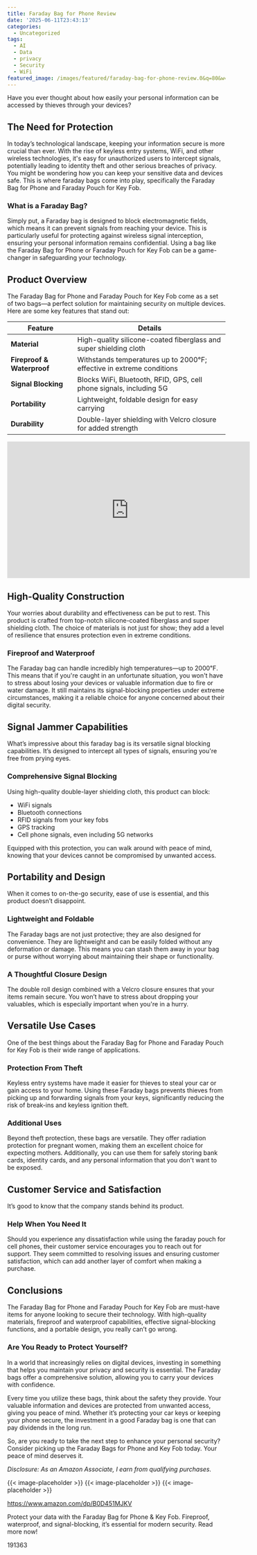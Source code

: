 ```yaml
---
title: Faraday Bag for Phone Review
date: '2025-06-11T23:43:13'
categories:
  - Uncategorized
tags:
  - AI
  - Data
  - privacy
  - Security
  - WiFi
featured_image: /images/featured/faraday-bag-for-phone-review.0&q=80&w=1080
---
```


<p>Have you ever thought about how easily your personal information can be accessed by thieves through your devices?</p> <p><a rel="nofollow" target="_blank" title="Faraday Bag for Phone, Faraday Pouch for Key Fob, Fireproof Waterproof Faraday Bags EMP Proof, Faraday Key Fob Protector, Cell Phone Signal Jammer (2 Pack)" href="https://www.amazon.com/dp/B0D451MJKV?tag=8118903-20" style='text-decoration: none; box-shadow: none;'></a></p> <p><a rel="nofollow" target="_blank" title="Learn more about the Faraday Bag for Phone, Faraday Pouch for Key Fob, Fireproof Waterproof Faraday Bags EMP Proof, Faraday Key Fob Protector, Cell Phone Signal Jammer (2 Pack) here." href="https://www.amazon.com/dp/B0D451MJKV?tag=8118903-20" style='text-decoration: none; box-shadow: none;'></a></p> <h2>The Need for Protection</h2> <p>In today’s technological landscape, keeping your information secure is more crucial than ever. With the rise of keyless entry systems, WiFi, and other wireless technologies, it's easy for unauthorized users to intercept signals, potentially leading to identity theft and other serious breaches of privacy. You might be wondering how you can keep your sensitive data and devices safe. This is where faraday bags come into play, specifically the Faraday Bag for Phone and Faraday Pouch for Key Fob.</p> <h3>What is a Faraday Bag?</h3> <p>Simply put, a Faraday bag is designed to block electromagnetic fields, which means it can prevent signals from reaching your device. This is particularly useful for protecting against wireless signal interception, ensuring your personal information remains confidential. Using a bag like the Faraday Bag for Phone or Faraday Pouch for Key Fob can be a game-changer in safeguarding your technology.</p> <h2>Product Overview</h2> <p>The Faraday Bag for Phone and Faraday Pouch for Key Fob come as a set of two bags—a perfect solution for maintaining security on multiple devices. Here are some key features that stand out:</p> <table> <thead> <tr> <th>Feature</th> <th>Details</th> </tr> </thead> <tbody> <tr> <td><strong>Material</strong></td> <td>High-quality silicone-coated fiberglass and super shielding cloth</td> </tr> <tr> <td><strong>Fireproof & Waterproof</strong></td> <td>Withstands temperatures up to 2000℉; effective in extreme conditions</td> </tr> <tr> <td><strong>Signal Blocking</strong></td> <td>Blocks WiFi, Bluetooth, RFID, GPS, cell phone signals, including 5G</td> </tr> <tr> <td><strong>Portability</strong></td> <td>Lightweight, foldable design for easy carrying</td> </tr> <tr> <td><strong>Durability</strong></td> <td>Double-layer shielding with Velcro closure for added strength</td> </tr> </tbody> </table> <iframe width="560" height="315" src="https://www.youtube.com/embed/KvImKLao0Ik" frameborder="0" allow="accelerometer; autoplay; encrypted-media; gyroscope; picture-in-picture" allowfullscreen></iframe> <br> <p><a rel="nofollow" target="_blank" title="Get your own Faraday Bag for Phone, Faraday Pouch for Key Fob, Fireproof Waterproof Faraday Bags EMP Proof, Faraday Key Fob Protector, Cell Phone Signal Jammer (2 Pack) today." href="https://www.amazon.com/dp/B0D451MJKV?tag=8118903-20" style='text-decoration: none; box-shadow: none;'></a></p> </p><p></p><p></p><p></p><p></p><p></p><p><h2>High-Quality Construction</h2> <p>Your worries about durability and effectiveness can be put to rest. This product is crafted from top-notch silicone-coated fiberglass and super shielding cloth. The choice of materials is not just for show; they add a level of resilience that ensures protection even in extreme conditions.</p> <h3>Fireproof and Waterproof</h3> <p>The Faraday bag can handle incredibly high temperatures—up to 2000℉. This means that if you're caught in an unfortunate situation, you won't have to stress about losing your devices or valuable information due to fire or water damage. It still maintains its signal-blocking properties under extreme circumstances, making it a reliable choice for anyone concerned about their digital security.</p> <h2>Signal Jammer Capabilities</h2> <p>What’s impressive about this faraday bag is its versatile signal blocking capabilities. It’s designed to intercept all types of signals, ensuring you're free from prying eyes.</p> <h3>Comprehensive Signal Blocking</h3> <p>Using high-quality double-layer shielding cloth, this product can block:</p> <ul> <li>WiFi signals</li> <li>Bluetooth connections</li> <li>RFID signals from your key fobs</li> <li>GPS tracking</li> <li>Cell phone signals, even including 5G networks</li> </ul> <p>Equipped with this protection, you can walk around with peace of mind, knowing that your devices cannot be compromised by unwanted access.</p> <p><a rel="nofollow" target="_blank" title="Faraday Bag for Phone, Faraday Pouch for Key Fob, Fireproof Waterproof Faraday Bags EMP Proof, Faraday Key Fob Protector, Cell Phone Signal Jammer (2 Pack)" href="https://www.amazon.com/dp/B0D451MJKV?tag=8118903-20" style='text-decoration: none; box-shadow: none;'></a></p> <h2>Portability and Design</h2> <p>When it comes to on-the-go security, ease of use is essential, and this product doesn’t disappoint.</p> <h3>Lightweight and Foldable</h3> <p>The Faraday bags are not just protective; they are also designed for convenience. They are lightweight and can be easily folded without any deformation or damage. This means you can stash them away in your bag or purse without worrying about maintaining their shape or functionality.</p> <h3>A Thoughtful Closure Design</h3> <p>The double roll design combined with a Velcro closure ensures that your items remain secure. You won’t have to stress about dropping your valuables, which is especially important when you're in a hurry.</p> <h2>Versatile Use Cases</h2> <p>One of the best things about the Faraday Bag for Phone and Faraday Pouch for Key Fob is their wide range of applications.</p> <h3>Protection From Theft</h3> <p>Keyless entry systems have made it easier for thieves to steal your car or gain access to your home. Using these Faraday bags prevents thieves from picking up and forwarding signals from your keys, significantly reducing the risk of break-ins and keyless ignition theft.</p> <h3>Additional Uses</h3> <p>Beyond theft protection, these bags are versatile. They offer radiation protection for pregnant women, making them an excellent choice for expecting mothers. Additionally, you can use them for safely storing bank cards, identity cards, and any personal information that you don't want to be exposed.</p> <p><a rel="nofollow" target="_blank" title="Faraday Bag for Phone, Faraday Pouch for Key Fob, Fireproof Waterproof Faraday Bags EMP Proof, Faraday Key Fob Protector, Cell Phone Signal Jammer (2 Pack)" href="https://www.amazon.com/dp/B0D451MJKV?tag=8118903-20" style='text-decoration: none; box-shadow: none;'></a></p> <h2>Customer Service and Satisfaction</h2> <p>It’s good to know that the company stands behind its product.</p> <h3>Help When You Need It</h3> <p>Should you experience any dissatisfaction while using the faraday pouch for cell phones, their customer service encourages you to reach out for support. They seem committed to resolving issues and ensuring customer satisfaction, which can add another layer of comfort when making a purchase.</p> <h2>Conclusions</h2> <p>The Faraday Bag for Phone and Faraday Pouch for Key Fob are must-have items for anyone looking to secure their technology. With high-quality materials, fireproof and waterproof capabilities, effective signal-blocking functions, and a portable design, you really can’t go wrong.</p> <h3>Are You Ready to Protect Yourself?</h3> <p>In a world that increasingly relies on digital devices, investing in something that helps you maintain your privacy and security is essential. The Faraday bags offer a comprehensive solution, allowing you to carry your devices with confidence.</p> <p>Every time you utilize these bags, think about the safety they provide. Your valuable information and devices are protected from unwanted access, giving you peace of mind. Whether it’s protecting your car keys or keeping your phone secure, the investment in a good Faraday bag is one that can pay dividends in the long run.</p> <p>So, are you ready to take the next step to enhance your personal security? Consider picking up the Faraday Bags for Phone and Key Fob today. Your peace of mind deserves it.</p> <p><a rel="nofollow" target="_blank" title="Click to view the Faraday Bag for Phone, Faraday Pouch for Key Fob, Fireproof Waterproof Faraday Bags EMP Proof, Faraday Key Fob Protector, Cell Phone Signal Jammer (2 Pack)." href="https://www.amazon.com/dp/B0D451MJKV?tag=8118903-20" style='text-decoration: none; box-shadow: none;'></a></p> <p><i>Disclosure: As an Amazon Associate, I earn from qualifying purchases.</i></p>
{{< image-placeholder >}}
{{< image-placeholder >}}
{{< image-placeholder >}}




https://www.amazon.com/dp/B0D451MJKV

Protect your data with the Faraday Bag for Phone & Key Fob. Fireproof, waterproof, and signal-blocking, it’s essential for modern security. Read more now!

191363
